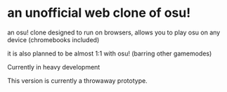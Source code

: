 # an unofficial web clone of osu!
 an osu! clone designed to run on browsers, allows you to play osu on any device (chromebooks included)
 
 it is also planned to be almost 1:1 with osu! (barring other gamemodes)
 
 Currently in heavy development

 This version is currently a throwaway prototype. 
